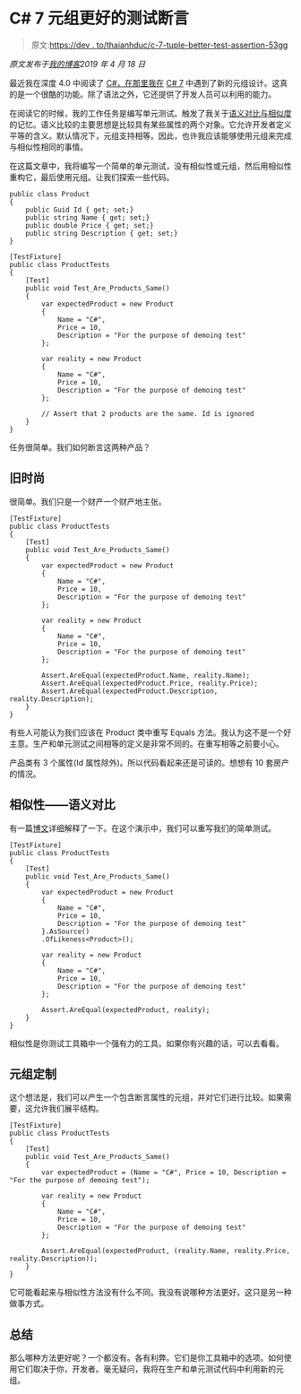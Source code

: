 # C# 7 元组更好的测试断言

> 原文:[https://dev . to/thaianhduc/c-7-tuple-better-test-assertion-53gg](https://dev.to/thaianhduc/c-7-tuple-better-test-assertion-53gg)

*原文发布于[我的博客](https://www.thaianhduc.com/2019/04/the-process-of-making-elegant-unit-tests/)2019 年 4 月 18 日*

最近我在深度 4.0 中阅读了 [C#，在那里我在](https://www.manning.com/books/c-sharp-in-depth-fourth-edition) [C# 7](https://devblogs.microsoft.com/dotnet/new-features-in-c-7-0/) 中遇到了新的元组设计。这真的是一个很酷的功能。除了语法之外，它还提供了开发人员可以利用的能力。

在阅读它的时候，我的工作任务是编写单元测试。触发了我关于[语义对比与相似度](https://github.com/AutoFixture/SemanticComparison)的记忆。语义比较的主要思想是比较具有某些属性的两个对象。它允许开发者定义平等的含义。默认情况下，元组支持相等。因此，也许我应该能够使用元组来完成与相似性相同的事情。

在这篇文章中，我将编写一个简单的单元测试，没有相似性或元组，然后用相似性重构它，最后使用元组。让我们探索一些代码。

```
public class Product
{
    public Guid Id { get; set;}
    public string Name { get; set;}
    public double Price { get; set;}
    public string Description { get; set;}
}

[TestFixture]
public class ProductTests
{
    [Test]
    public void Test_Are_Products_Same()
    {
        var expectedProduct = new Product
        {
            Name = "C#",
            Price = 10,
            Description = "For the purpose of demoing test"
        };

        var reality = new Product
        {
            Name = "C#",
            Price = 10,
            Description = "For the purpose of demoing test"
        };

        // Assert that 2 products are the same. Id is ignored
    }
} 
```

任务很简单。我们如何断言这两种产品？

## [](#old-fashion)旧时尚

很简单。我们只是一个财产一个财产地主张。

```
[TestFixture]
public class ProductTests
{
    [Test]
    public void Test_Are_Products_Same()
    {
        var expectedProduct = new Product
        {
            Name = "C#",
            Price = 10,
            Description = "For the purpose of demoing test"
        };

        var reality = new Product
        {
            Name = "C#",
            Price = 10,
            Description = "For the purpose of demoing test"
        };

        Assert.AreEqual(expectedProduct.Name, reality.Name);
        Assert.AreEqual(expectedProduct.Price, reality.Price);
        Assert.AreEqual(expectedProduct.Description, reality.Description);
    }
} 
```

有些人可能认为我们应该在 Product 类中重写 Equals 方法。我认为这不是一个好主意。生产和单元测试之间相等的定义是非常不同的。在重写相等之前要小心。

产品类有 3 个属性(Id 属性除外)。所以代码看起来还是可读的。想想有 10 套房产的情况。

## [](#likeness-semantic-comparison)相似性——语义对比

有一篇[博文](https://www.rahulpnath.com/blog/semantic-comparison-improve-test-assertions/)详细解释了一下。在这个演示中，我们可以重写我们的简单测试。

```
[TestFixture]
public class ProductTests
{
    [Test]
    public void Test_Are_Products_Same()
    {
        var expectedProduct = new Product
        {
            Name = "C#",
            Price = 10,
            Description = "For the purpose of demoing test"
        }.AsSource()
        .OfLikeness<Product>();

        var reality = new Product
        {
            Name = "C#",
            Price = 10,
            Description = "For the purpose of demoing test"
        };

        Assert.AreEqual(expectedProduct, reality);
    }
} 
```

相似性是你测试工具箱中一个强有力的工具。如果你有兴趣的话，可以去看看。

## [](#tuple-customized)元组定制

这个想法是，我们可以产生一个包含断言属性的元组，并对它们进行比较。如果需要，这允许我们展平结构。

```
[TestFixture]
public class ProductTests
{
    [Test]
    public void Test_Are_Products_Same()
    {
        var expectedProduct = (Name = "C#", Price = 10, Description = "For the purpose of demoing test");

        var reality = new Product
        {
            Name = "C#",
            Price = 10,
            Description = "For the purpose of demoing test"
        };

        Assert.AreEqual(expectedProduct, (reality.Name, reality.Price, reality.Description));
    }
} 
```

它可能看起来与相似性方法没有什么不同。我没有说哪种方法更好。这只是另一种做事方式。

## [](#summary)总结

那么哪种方法更好呢？一个都没有。各有利弊。它们是你工具箱中的选项。如何使用它们取决于你，开发者。毫无疑问，我将在生产和单元测试代码中利用新的元组。